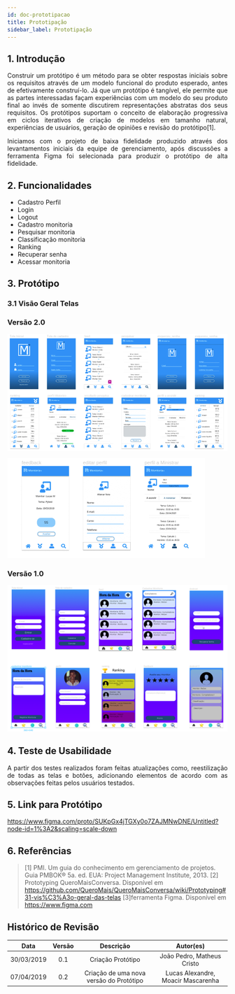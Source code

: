 ```yaml
---
id: doc-prototipacao
title: Prototipação
sidebar_label: Prototipação
---
```


## 1. Introdução

<p align="justify">Construir um protótipo é um método para se obter respostas iniciais sobre os requisitos através de um modelo funcional do produto esperado, antes de efetivamente construí-lo. Já que um protótipo é tangível, ele permite que as partes interessadas façam experiências com um modelo do seu produto final ao invés de somente discutirem representações abstratas dos seus requisitos. Os protótipos suportam o conceito de elaboração progressiva em ciclos iterativos de criação de modelos em tamanho natural, experiências de usuários, geração de opiniões e revisão do protótipo[1].
</p>
<p align="justify">
Iniciamos com o projeto de baixa fidelidade produzido através dos levantamentos iniciais da equipe de gerenciamento, após discussões a ferramenta Figma foi selecionada para produzir o protótipo de alta fidelidade.


</p>

## 2. Funcionalidades

- Cadastro Perfil
- Login
- Logout
- Cadastro monitoria
- Pesquisar monitoria
- Classificação monitoria
- Ranking
- Recuperar senha
- Acessar monitoria

## 3. Protótipo

### 3.1 Visão Geral Telas

### Versão 2.0

![Visão Geral](assets/visao-geral1-prototipo2.png)

![Visão Geral](assets/visao-geral2-prototipo2.png)

### Versão 1.0

![Visão Geral](assets/todas-as-telas.png)

## 4. Teste de Usabilidade

<p align="justify">
A partir dos testes realizados foram feitas atualizações como, reestilização de todas as telas e botões, adicionando elementos de acordo com as observações feitas pelos usuários testados.
</p>


## 5. Link para Protótipo

https://www.figma.com/proto/SUKpGx4jTGXy0o7ZAJMNwDNE/Untitled?node-id=1%3A2&scaling=scale-down

## 6. Referências
>[1] PMI. Um guia do conhecimento em gerenciamento de projetos. Guia PMBOK® 5a. ed. EUA: Project Management Institute, 2013.
>[2] Prototyping QueroMaisConversa. Disponível em https://github.com/QueroMais/QueroMaisConversa/wiki/Prototyping#31-vis%C3%A3o-geral-das-telas
>[3]ferramenta Figma. Disponível em https://www.figma.com

## Histórico de Revisão
| Data | Versão | Descrição | Autor(es) |
|:--:|:--:|:--:|:--:|
| 30/03/2019 | 0.1 | Criação Protótipo | João Pedro, Matheus Cristo | 
| 07/04/2019 | 0.2 | Criação de uma nova versão do Protótipo | Lucas Alexandre, Moacir Mascarenha |



